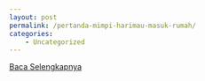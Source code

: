 ```yaml
---
layout: post
permalink: /pertanda-mimpi-harimau-masuk-rumah/
categories:
    - Uncategorized
---
```


[Baca Selengkapnya](/06)